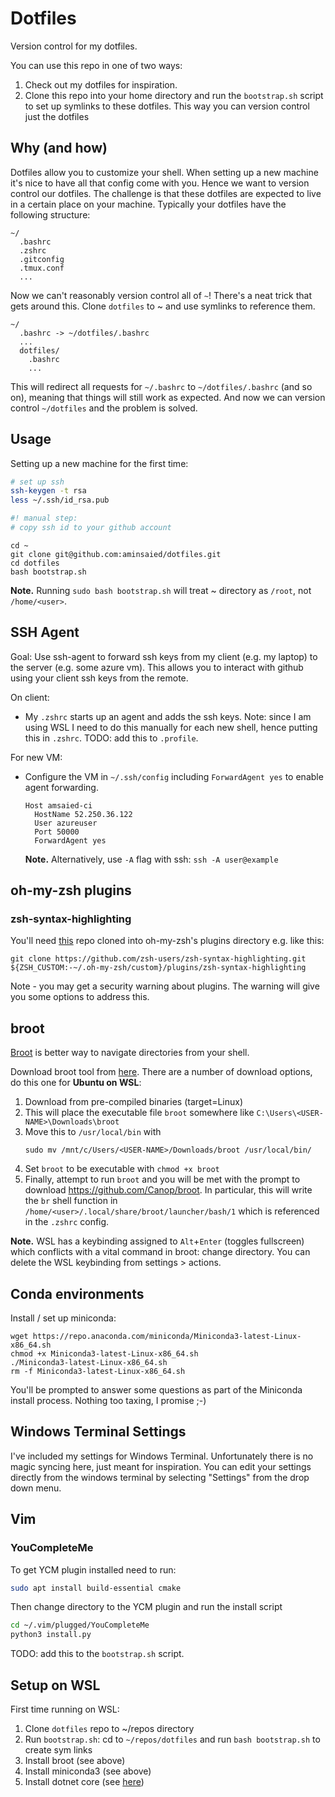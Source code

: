 # Dotfiles
Version control for my dotfiles.

You can use this repo in one of two ways:

1. Check out my dotfiles for inspiration.
2. Clone this repo into your home directory and run the `bootstrap.sh` script to set up symlinks to these dotfiles. This way you can version control just the dotfiles

## Why (and how)
Dotfiles allow you to customize your shell. When setting up a new machine it's nice to have all that config come with you. Hence we want to version control our dotfiles. The challenge is that these dotfiles are expected to live in a certain place on your machine. Typically your dotfiles have the following structure:

```
~/
  .bashrc
  .zshrc
  .gitconfig
  .tmux.conf
  ...
```

Now we can't reasonably version control all of `~`! There's a neat trick that gets around this. Clone `dotfiles` to ~ and use symlinks to reference them.

```
~/
  .bashrc -> ~/dotfiles/.bashrc
  ...
  dotfiles/
    .bashrc
    ...
```

This will redirect all requests for `~/.bashrc` to `~/dotfiles/.bashrc` (and so on), meaning that things will still work as expected. And now we can version control `~/dotfiles` and the problem is solved.

## Usage

Setting up a new machine for the first time:

```bash
# set up ssh
ssh-keygen -t rsa
less ~/.ssh/id_rsa.pub

#! manual step:
# copy ssh id to your github account
```

```
cd ~
git clone git@github.com:aminsaied/dotfiles.git
cd dotfiles
bash bootstrap.sh
```

**Note.** Running `sudo bash bootstrap.sh` will treat ~ directory as `/root`, not `/home/<user>`.

## SSH Agent

Goal: Use ssh-agent to forward ssh keys from my client (e.g. my laptop) to
the server (e.g. some azure vm). This allows you to interact with github
using your client ssh keys from the remote.

On client:
- My `.zshrc` starts up an agent and adds the ssh keys. Note: since I am using
  WSL I need to do this manually for each new shell, hence putting this in `.zshrc`.
  TODO: add this to `.profile`.

For new VM:
- Configure the VM in `~/.ssh/config` including `ForwardAgent yes` to enable
  agent forwarding.

  ```
  Host amsaied-ci
    HostName 52.250.36.122
    User azureuser
    Port 50000
    ForwardAgent yes
  ```

  **Note.** Alternatively, use `-A` flag with ssh: `ssh -A user@example`

## oh-my-zsh plugins

### zsh-syntax-highlighting
You'll need [this](https://github.com/zsh-users/zsh-syntax-highlighting) repo cloned into oh-my-zsh's plugins directory e.g. like this:
```
git clone https://github.com/zsh-users/zsh-syntax-highlighting.git ${ZSH_CUSTOM:-~/.oh-my-zsh/custom}/plugins/zsh-syntax-highlighting
```

Note - you may get a security warning about plugins. The warning will give you some options to address this.


## broot

[Broot](https://dystroy.org/broot/) is better way to navigate directories from your shell.

Download broot tool from [here](https://dystroy.org/broot/documentation/installation/). There are a number of download options, do this one for **Ubuntu on WSL**:

1. Download from pre-compiled binaries (target=Linux)
2. This will place the executable file `broot` somewhere like `C:\Users\<USER-NAME>\Downloads\broot`
3. Move this to `/usr/local/bin` with
    ```
    sudo mv /mnt/c/Users/<USER-NAME>/Downloads/broot /usr/local/bin/
    ```
4. Set `broot` to be executable with `chmod +x broot`
5. Finally, attempt to run `broot` and you will be met with the prompt to download https://github.com/Canop/broot. In particular, this will write the `br` shell function in `/home/<user>/.local/share/broot/launcher/bash/1` which is referenced in the `.zshrc` config.

**Note.** WSL has a keybinding assigned to `Alt`+`Enter` (toggles fullscreen) which conflicts with a vital command in broot: change directory. You can delete the WSL keybinding from settings > actions.

## Conda environments

Install / set up miniconda:

```
wget https://repo.anaconda.com/miniconda/Miniconda3-latest-Linux-x86_64.sh
chmod +x Miniconda3-latest-Linux-x86_64.sh
./Miniconda3-latest-Linux-x86_64.sh
rm -f Miniconda3-latest-Linux-x86_64.sh
```

You'll be prompted to answer some questions as part of the Miniconda install process. Nothing too taxing, I promise ;-)

## Windows Terminal Settings

I've included my settings for Windows Terminal. Unfortunately there is no magic syncing here, just meant for inspiration. You can edit your settings directly from the windows terminal by selecting "Settings" from the drop down menu.


## Vim

### YouCompleteMe

To get YCM plugin installed need to run:

```bash
sudo apt install build-essential cmake
```

Then change directory to the YCM plugin and run the install script

```bash
cd ~/.vim/plugged/YouCompleteMe
python3 install.py
```

TODO: add this to the `bootstrap.sh` script.

## Setup on WSL

First time running on WSL:

1. Clone `dotfiles` repo to ~/repos directory
2. Run `bootstrap.sh`: cd to `~/repos/dotfiles` and run `bash bootstrap.sh` to create sym links
3. Install broot (see above)
4. Install miniconda3 (see above)
5. Install dotnet core (see [here](https://docs.microsoft.com/en-us/dotnet/core/install/linux-ubuntu#2004-))
